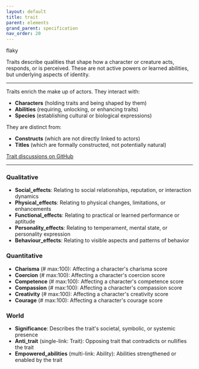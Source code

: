 ```yaml
---
layout: default
title: trait
parent: elements
grand_parent: specification
nav_order: 20
---
```


<span class="material-symbols-outlined">flaky</span>

Traits describe qualities that shape how a character or creature acts, responds, or is perceived. These are not active powers or learned abilities, but underlying aspects of identity.

--- 
  
Traits enrich the make up of actors. They interact with:

- **Characters** (holding traits and being shaped by them)
- **Abilities** (requiring, unlocking, or enhancing traits)
- **Species** (establishing cultural or biological expressions)

They are distinct from: 

- **Constructs** (which are not directly linked to actors)
- **Titles** (which are formally constructed, not potentially natural)

[Trait discussions on GitHub](https://github.com/OnlyWorlds/OnlyWorlds/discussions/categories/trait)

---
### Qualitative
- **Social_effects**: Relating to social relationships, reputation, or interaction dynamics
- **Physical_effects**: Relating to physical changes, limitations, or enhancements
- **Functional_effects**: Relating to practical or learned performance or aptitude
- **Personality_effects**: Relating to temperament, mental state, or personality expression
- **Behaviour_effects**: Relating to visible aspects and patterns of behavior

### Quantitative
- **Charisma** (# max:100): Affecting a character's charisma score
- **Coercion** (# max:100): Affecting a character's coercion score
- **Competence** (# max:100): Affecting a character's competence score
- **Compassion** (# max:100): Affecting a character's compassion score
- **Creativity** (# max:100): Affecting a character's creativity score
- **Courage** (# max:100): Affecting a character's courage score

### World
- **Significance**: Describes the trait's societal, symbolic, or systemic presence
- **Anti_trait** (single-link: Trait): Opposing trait that contradicts or nullifies the trait
- **Empowered_abilities** (multi-link: Ability): Abilities strengthened or enabled by the trait

